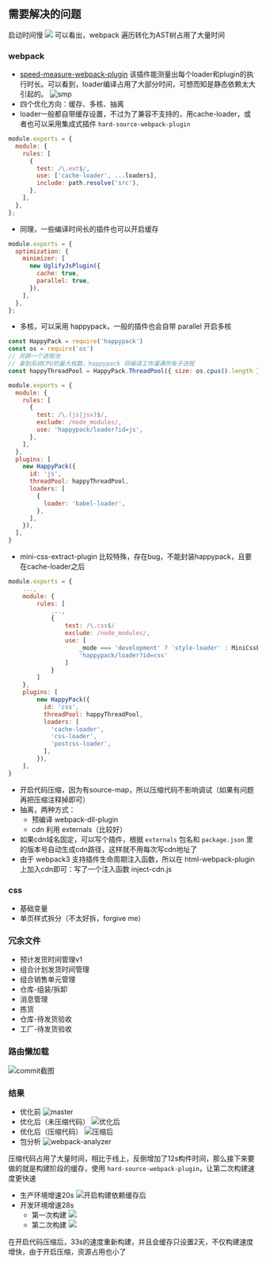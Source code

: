 ## 需要解决的问题
启动时间慢
![](https://tva1.sinaimg.cn/large/006y8mN6ly1g6hil8abu3j30rc05e0to.jpg)
可以看出，webpack 遍历转化为AST树占用了大量时间

### webpack
*   [speed-measure-webpack-plugin](https://www.npmjs.com/package/speed-measure-webpack-plugin) 该插件能测量出每个loader和plugin的执行时长。可以看到，loader编译占用了大部分时间，可想而知是静态依赖太大引起的。
![smp](https://tva1.sinaimg.cn/large/006y8mN6ly1g6hpjgb1btj30m0132thg.jpg)
*   四个优化方向：缓存、多核、抽离
*   loader一般都自带缓存设置，不过为了兼容不支持的，用cache-loader，或者也可以采用集成式插件 `hard-source-webpack-plugin`
``` javascript
module.exports = {
  module: {
    rules: [
      {
        test: /\.ext$/,
        use: ['cache-loader', ...loaders],
        include: path.resolve('src'),
      },
    ],
  },
};
```
*   同理，一些编译时间长的插件也可以开启缓存
``` javascript
module.exports = {
  optimization: {
    minimizer: [
      new UglifyJsPlugin({
        cache: true,
        parallel: true,
      }),
    ],
  },
};
```
*   多核，可以采用 happypack，一般的插件也会自带 parallel 开启多核
``` javascript
const HappyPack = require('happypack')
const os = require('os')
// 开辟一个进程池
// 拿到系统CPU的最大核数，happypack 将编译工作灌满所有子进程
const happyThreadPool = HappyPack.ThreadPool({ size: os.cpus().length })

module.exports = {
  module: {
    rules: [
      {
        test: /\.(js|jsx)$/,
        exclude: /node_modules/,
        use: 'happypack/loader?id=js',
      },
    ],
  },
  plugins: [
    new HappyPack({
      id: 'js',
      threadPool: happyThreadPool,
      loaders: [
        {
          loader: 'babel-loader',
        },
      ],
    }),
  ],
}
```
*   mini-css-extract-plugin 比较特殊，存在bug，不能封装happypack，且要在cache-loader之后
``` javascript
module.exports = {
    ...,
    module: {
        rules: [
            ...,
            {
                test: /\.css$/
                exclude: /node_modules/,
                use: [
                    _mode === 'development' ? 'style-loader' : MiniCssExtractPlugin.loader,
                    'happypack/loader?id=css'
                ]
            }
        ]
    },
    plugins: [
        new HappyPack({
          id: 'css',
          threadPool: happyThreadPool,
          loaders: [
            'cache-loader',
            'css-loader',
            'postcss-loader',
          ],
        }),
    ],
}
```
*   开启代码压缩，因为有source-map，所以压缩代码不影响调试（如果有问题再把压缩注释掉即可）
*   抽离，两种方式：
    *   预编译 webpack-dll-plugin
    *   cdn 利用 externals（比较好）
*   如果cdn域名固定，可以写个插件，根据 `externals` 包名和 `package.json` 里的版本号自动生成cdn路径，这样就不用每次写cdn地址了
*   由于 webpack3 支持插件生命周期注入函数，所以在 html-webpack-plugin 上加入cdn即可：写了一个注入函数 inject-cdn.js

### css
*   基础变量
*   单页样式拆分（不太好拆，forgive me）
### 冗余文件
*   预计发货时间管理v1
*   组合计划发货时间管理
*   组合销售单元管理
*   仓库-组装/拆卸
*   消息管理
*   拣货
*   仓库-待发货验收
*   工厂-待发货验收
### 路由懒加载
![commit截图](https://tva1.sinaimg.cn/large/006y8mN6ly1g6l9rkb774j30cu0qa42i.jpg)
### 结果
*   优化前
![master](https://tva1.sinaimg.cn/large/006y8mN6ly1g6la3stnicj31cw0lsn47.jpg)
*   优化后（未压缩代码）
![优化后](https://tva1.sinaimg.cn/large/006y8mN6ly1g6m9w7i6u2j30au030weo.jpg)
*   优化后（压缩代码）
![压缩后](https://tva1.sinaimg.cn/large/006y8mN6ly1g6m9xu5ynlj31a20h0dq7.jpg)
*   包分析
![webpack-analyzer](https://tva1.sinaimg.cn/large/006y8mN6ly1g6m6c1udwhj31ls0u0k7b.jpg)

压缩代码占用了大量时间，相比于线上，反倒增加了12s构件时间，那么接下来要做的就是构建阶段的缓存，使用 `hard-source-webpack-plugin`，让第二次构建速度更快速
*   生产环境增速20s
![开启构建依赖缓存后](https://tva1.sinaimg.cn/large/006y8mN6ly1g6mb4v0klyj31am07s77q.jpg)
*   开发环境增速28s
    * 第一次构建
![](https://tva1.sinaimg.cn/large/006y8mN6ly1g6mef8peqej30ms030400.jpg)
    * 第二次构建
![](https://tva1.sinaimg.cn/large/006y8mN6ly1g6mefhni8pj30n003875s.jpg)

在开启代码压缩后，33s的速度重新构建，并且会缓存只设置2天，不仅构建速度增快，由于开启压缩，资源占用也小了